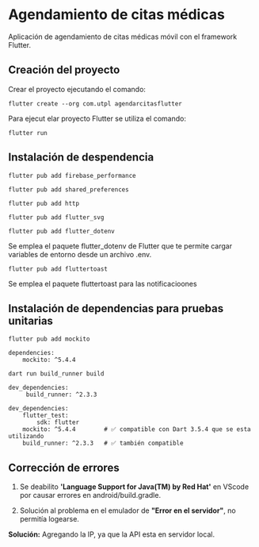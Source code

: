 # Agendamiento de citas médicas
Aplicación de agendamiento de citas médicas móvil con el framework Flutter.

## Creación del proyecto
Crear el proyecto ejecutando el comando:

    flutter create --org com.utpl agendarcitasflutter

Para ejecut elar proyecto Flutter se utiliza el comando:

	flutter run

## Instalación de despendencia

    flutter pub add firebase_performance

	flutter pub add shared_preferences
	
	flutter pub add http
	
	flutter pub add flutter_svg

	flutter pub add flutter_dotenv

Se emplea el paquete flutter_dotenv de Flutter que te permite cargar variables de entorno desde un archivo .env.

	flutter pub add fluttertoast
  
 Se emplea el paquete fluttertoast para las notificacioones
 
## Instalación de dependencias para pruebas unitarias

	flutter pub add mockito

	dependencies:
  		mockito: ^5.4.4

	dart run build_runner build

	dev_dependencies:
 		 build_runner: ^2.3.3

	dev_dependencies:
		flutter_test:
			sdk: flutter
		mockito: ^5.4.4        # ✅ compatible con Dart 3.5.4 que se esta utilizando
		build_runner: ^2.3.3   # ✅ también compatible

## Corrección de errores
1. Se deabilito **'Language Support for Java(TM) by Red Hat'** en VScode por causar errores en android/build.gradle.

2. Solución al problema en el emulador de **"Error en el servidor"**, no permitía logearse.

**Solución:**
Agregando la IP, ya que la API esta en servidor local.